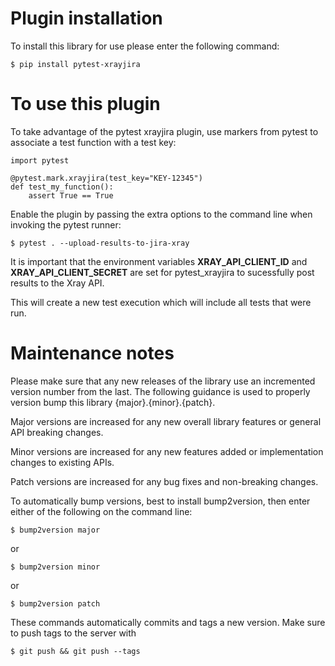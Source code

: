 Plugin installation
======================

To install this library for use please enter the following command:

    $ pip install pytest-xrayjira
    

To use this plugin
======================

To take advantage of the pytest xrayjira plugin, use markers from pytest to associate a test function with a test key:

    import pytest

    @pytest.mark.xrayjira(test_key="KEY-12345")
    def test_my_function():
        assert True == True

Enable the plugin by passing the extra options to the command line when invoking the pytest runner:

    $ pytest . --upload-results-to-jira-xray

It is important that the environment variables **XRAY_API_CLIENT_ID** and **XRAY_API_CLIENT_SECRET** are set for pytest_xrayjira to sucessfully post results to the Xray API.

This will create a new test execution which will include all tests that were run.

Maintenance notes
======================
Please make sure that any new releases of the library use an incremented version number from the last. The following guidance is used to properly version bump this library {major}.{minor}.{patch}.

Major versions are increased for any new overall library features or general API breaking changes.

Minor versions are increased for any new features added or implementation changes to existing APIs.

Patch versions are increased for any bug fixes and non-breaking changes.

To automatically bump versions, best to install bump2version, then enter either of the following on the command line:

    $ bump2version major

or

    $ bump2version minor

or

    $ bump2version patch

These commands automatically commits and tags a new version. Make sure to push tags to the server with 

    $ git push && git push --tags
